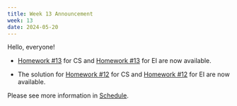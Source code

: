 ```yaml
---
title: Week 13 Announcement
week: 13
date: 2024-05-20
---
```

Hello, everyone!

- [Homework #13](https://basics.sjtu.edu.cn/~yangqizhe/pdf/la2024s/homework/LA-hw13forCS.pdf)  for CS and [Homework #13](https://basics.sjtu.edu.cn/~yangqizhe/pdf/la2024s/homework/LA-hw13forEI.pdf)  for EI 
are now available.

- The solution for [Homework #12](https://basics.sjtu.edu.cn/~yangqizhe/pdf/la2024s/homework/LA-hw12forCS.pdf)  for CS and [Homework #12](https://basics.sjtu.edu.cn/~yangqizhe/pdf/la2024s/homework/LA-hw12forEI.pdf)  for EI 
are now available. 

 Please see more information in [Schedule](../schedule). 
